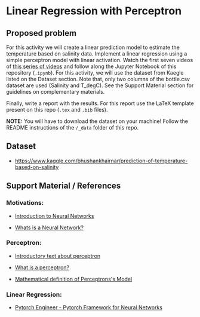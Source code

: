 # Linear Regression with Perceptron

## Proposed problem

For this activity we will create a linear prediction model to estimate the temperature based on salinity data. Implement a linear regression using a simple perceptron model with linear activation. Watch the first seven videos of [this series of videos](https://www.youtube.com/watch?v=EMXfZB8FVUA&list=PLqnslRFeH2UrcDBWF5mfPGpqQDSta6VK4) and follow along the Jupyter Notebook of this repository (`.ipynb`). For this activity, we will use the dataset from Kaegle listed on the Dataset section. Note that, only two columns of the bottle.csv dataset are used (Salinity and T_degC). See the Support Material section for guidelines on complementary materials.

Finally, write a report with the results. For this report use the LaTeX template present on this repo (`.tex` and `.bib` files).

**NOTE:** You will have to download the dataset on your machine! Follow the README instructions of the `/_data` folder of this repo.

## Dataset
- https://www.kaggle.com/bhushankhairnar/prediction-of-temperature-based-on-salinity

## Support Material / References

### Motivations:
- [Introduction to Neural Networks](https://www.deeplearningbook.com.br/deep-learning-a-tempestade-perfeita/)

- [Whats is a Neural Network?](https://www.youtube.com/watch?v=aircAruvnKk)

### Perceptron:	
- [Introductory text about perceptron](https://www.deeplearningbook.com.br/uma-breve-historia-das-redes-neurais-artificiais/)

- [What is a perceptron?](https//www.youtube.com/watch?v=ntKn5TPHHAk)

- [Mathematical definition of Perceptrons's Model](https://www.youtube.com/watch?v=4JB1j8eIGzI)

### Linear Regression:
	
- [Pytorch Engineer - Pytorch Framework for Neural Networks](https://www.youtube.com/watch?v=EMXfZB8FVUA&list=PLqnslRFeH2UrcDBWF5mfPGpqQDSta6VK4)
